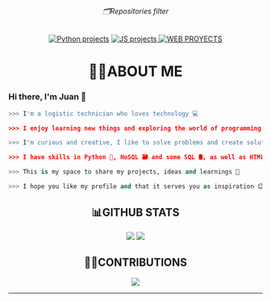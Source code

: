 <h6 align="center">🗂Repositories filter</h6>
<p align="center">
  <a href="https://github.com/Jesparzarom?tab=repositories&q=&type=&language=python&sort=">
    <img src="https://img.shields.io/badge/PYTHON_PROJECTS-blue?style=for-the-badge&logo=python&logoColor=yellow" alt="Python projects"></a>
  <a href="https://github.com/Jesparzarom?tab=repositories&q=&type=&language=javascript&sort=">
    <img src="https://img.shields.io/static/v1?label=&message=JS+projects&color=yellow&style=for-the-badge&logo=javascript&logoColor=black" alt="JS projects">
  </a>
  <a href="https://github.com/Jesparzarom?tab=repositories&q=&type=&language=html&sort=">
    <img src="https://img.shields.io/static/v1?label=&message=WEB+PROYECTS&color=orange&style=for-the-badge&logo=html5&logoColor=white" alt="WEB PROYECTS">
  </a>
</p>


<h1 align="center">🐱‍👤ABOUT ME</h1>

### Hi there, I'm Juan 👋
```python
>>> I'm a logistic technician who loves technology 💻

>>> I enjoy learning new things and exploring the world of programming 🌎

>>> I'm curious and creative, I like to solve problems and create solutions 🧠

>>> I have skills in Python 🐍, NoSQL 🗃️ and some SQL 🛢️, as well as HTML, CSS and a bit of JavaScript 🌐

>>> This is my space to share my projects, ideas and learnings 🚀

>>> I hope you like my profile and that it serves you as inspiration 😊
```

<h2 align="center">📊GITHUB STATS</h2>

<p align="center">
  <a href="#"><img src="https://github-readme-stats.vercel.app/api?username=jesparzarom&theme=tokyonight"><a/>
  <a href="#"><img src="https://github-readme-stats.vercel.app/api/top-langs/?username=jesparzarom&layout=compact&theme=tokyonight"><a/>
</p>

<h2 align="center">🤝🏻CONTRIBUTIONS</h2>
<p align="center">
  <a href="https://github.com/Jesparzarom/python-docs-es">
    <img src="https://github-readme-stats.vercel.app/api/pin/?username=Jesparzarom&repo=python-docs-es&theme=cobalt">
  </a>
</p>
    
---
